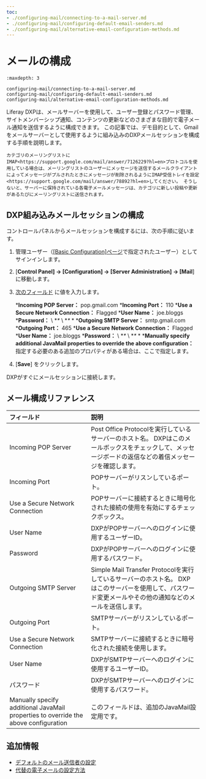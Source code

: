 ```yaml
---
toc:
- ./configuring-mail/connecting-to-a-mail-server.md
- ./configuring-mail/configuring-default-email-senders.md
- ./configuring-mail/alternative-email-configuration-methods.md
---
```

# メールの構成

```{toctree}
:maxdepth: 3

configuring-mail/connecting-to-a-mail-server.md
configuring-mail/configuring-default-email-senders.md
configuring-mail/alternative-email-configuration-methods.md
```

Liferay DXPは、メールサーバーを使用して、ユーザー登録とパスワード管理、サイトメンバーシップ通知、コンテンツの更新などのさまざまな目的で電子メール通知を送信するように構成できます。 この記事では、デモ目的として、Gmailをメールサーバーとして使用するように組み込みのDXPメールセッションを構成する手順を説明します。

```{warning}
カテゴリのメーリングリストにIMAP<https://support.google.com/mail/answer/7126229?hl=en>プロトコルを使用している場合は、メーリングリストのユーザーにメッセージを送信するメールクライアントによってメッセージがプルされたときにメッセージが削除されるようにIMAP受信トレイを設定<https://support.google.com/mail/answer/78892?hl=en>してください。 そうしないと、サーバーに保持されている各電子メールメッセージは、カテゴリに新しい投稿や更新があるたびにメーリングリストに送信されます。
```

<a name="configuring-the-built-in-mail-session" />

## DXP組み込みメールセッションの構成

コントロールパネルからメールセッションを構成するには、次の手順に従います。

1.  管理ユーザー（[[Basic Configuration]ページ](../../getting-started/using-the-setup-wizard.md)で指定されたユーザー）としてサインインします。

2. [**Control Panel] → [Configuration] → [Server Administration] → [Mail**] に移動します。

3.  [次のフィールド](#mail-configuration-reference) に値を入力します。

    ***Incoming POP Server：** pop.gmail.com
    ***Incoming Port：** 110
    ***Use a Secure Network Connection：** Flagged
    ***User Name：** joe.bloggs
    ***Password：** \ **\** \ **\** \*
    ***Outgoing SMTP Server：** smtp.gmail.com
    ***Outgoing Port：** 465
    ***Use a Secure Network Connection：** Flagged
    ***User Name：** joe.bloggs
    ***Password：** \ **\** \ **\** \*
    ***Manually specify additional JavaMail properties to override the above configuration：** 指定する必要のある追加のプロパティがある場合は、ここで指定します。

4. [**Save**] をクリックします。

DXPがすぐにメールセッションに接続します。

<a name="mail-configuration-reference" />

## メール構成リファレンス

| フィールド                                                                               | 説明                                                                                            |
| :--- | :--- |
| Incoming POP Server                                                                 | Post Office Protocolを実行しているサーバーのホスト名。 DXPはこのメールボックスをチェックして、メッセージボードの返信などの着信メッセージを確認します。       |
| Incoming Port                                                                       | POPサーバーがリスンしているポート。                                                                           |
| Use a Secure Network Connection                                                     | POPサーバーに接続するときに暗号化された接続の使用を有効にするチェックボックス。                                                     |
| User Name                                                                           | DXPがPOPサーバーへのログインに使用するユーザーID。                                                                 |
| Password                                                                            | DXPがPOPサーバーへのログインに使用するパスワード。                                                                  |
| Outgoing SMTP Server                                                                | Simple Mail Transfer Protocolを実行しているサーバーのホスト名。 DXPはこのサーバーを使用して、パスワード変更メールやその他の通知などのメールを送信します。 |
| Outgoing Port                                                                       | SMTPサーバーがリスンしているポート。                                                                          |
| Use a Secure Network Connection                                                     | SMTPサーバーに接続するときに暗号化された接続を使用します。                                                               |
| User Name                                                                           | DXPがSMTPサーバーへのログインに使用するユーザーID。                                                                |
| パスワード                                                                               | DXPがSMTPサーバーへのログインに使用するパスワード。                                                                 |
| Manually specify additional JavaMail properties to override the above configuration | このフィールドは、追加のJavaMail設定用です。                                                                    |

<a name="additional-information" />

## 追加情報

* [デフォルトのメール送信者の設定](./configuring-mail/configuring-default-email-senders.md)
* [代替の電子メールの設定方法](./configuring-mail/alternative-email-configuration-methods.md)